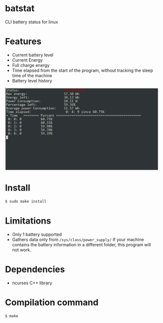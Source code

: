 # batstat
CLI battery status for linux

# Features
* Current battery level
* Current Energy
* Full charge energy
* Time elapsed from the start of the program, without tracking the sleep time of the machine
* Battery level history

![Screenshot from application](example.png)

# Install
```sh
$ sudo make install
```

# Limitations
* Only 1 battery supported
* Gathers data only from `/sys/class/power_supply/`
  If your machine contains the battery information in a different folder, this program will not work.

# Dependencies
* ncurses C++ library

# Compilation command
```sh
$ make
```
